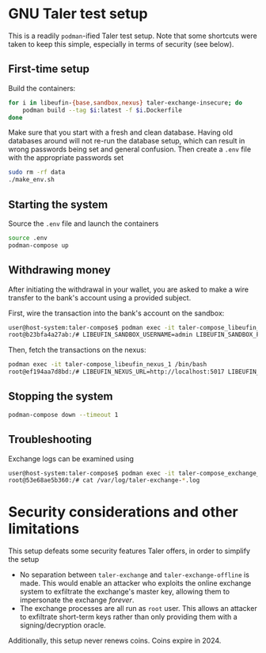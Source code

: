 # GNU Taler test setup

This is a readily `podman`-ified Taler test setup. Note that some shortcuts were taken to keep this
simple, especially in terms of security (see below).

## First-time setup

Build the containers:

```bash
for i in libeufin-{base,sandbox,nexus} taler-exchange-insecure; do
	podman build --tag $i:latest -f $i.Dockerfile
done
```

Make sure that you start with a fresh and clean database. Having old databases around
will not re-run the database setup, which can result in wrong passwords being set and
general confusion. Then create a `.env` file with the appropriate passwords set

```bash
sudo rm -rf data
./make_env.sh
```

## Starting the system

Source the `.env` file and launch the containers

```bash
source .env
podman-compose up
```

## Withdrawing money

After initiating the withdrawal in your wallet, you are asked to make a wire transfer to
the bank's account using a provided subject.

First, wire the transaction into the bank's account on the sandbox:

```bash
user@host-system:taler-compose$ podman exec -it taler-compose_libeufin_sandbox_1 /bin/bash
root@b23bfa4a27ab:/# LIBEUFIN_SANDBOX_USERNAME=admin LIBEUFIN_SANDBOX_PASSWORD=$LIBEUFIN_SANDBOX_ADMIN_PASSWORD LIBEUFIN_SANDBOX_URL=http://localhost:5016 libeufin-cli sandbox bankaccount simulate-incoming-transaction jrluser --debtor-iban DE123456 --debtor-bic SANDBOXX --debtor-name Fnord --amount MANA:5 --subject 'Taler Withdrawal PKAWS7YEG367744F9B8B7CKTC5KFPS7YH6RMD0NY52TV9TVCED6G'
```

Then, fetch the transactions on the nexus:

```bash
podman exec -it taler-compose_libeufin_nexus_1 /bin/bash
root@ef194aa7d8bd:/# LIBEUFIN_NEXUS_URL=http://localhost:5017 LIBEUFIN_NEXUS_USERNAME=admin LIBEUFIN_NEXUS_PASSWORD=$ADMIN_PASSWORD  libeufin-cli accounts fetch-transactions nickname
```

## Stopping the system

```bash
podman-compose down --timeout 1
```

## Troubleshooting

Exchange logs can be examined using

```bash
user@host-system:taler-compose$ podman exec -it taler-compose_exchange_1 /bin/bash
root@53e68ae5b360:/# cat /var/log/taler-exchange-*.log
```

# Security considerations and other limitations

This setup defeats some security features Taler offers, in order to simplify the setup

- No separation between `taler-exchange` and `taler-exchange-offline` is made. This would enable an
  attacker who exploits the online exchange system to exfiltrate the exchange's master key, allowing
  them to impersonate the exchange *forever*.
- The exchange processes are all run as `root` user. This allows an attacker to exfiltrate short-term
  keys rather than only providing them with a signing/decryption oracle.

Additionally, this setup never renews coins. Coins expire in 2024.
